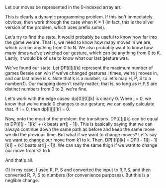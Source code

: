 Let our moves be represented in the 0-indexed array arr.

This is clearly a dynamic programming problem. If this isn't immediately obvious, then work through the case when K = 1 (in fact, this is the silver version of the problem, which uses prefix sums). 

Let's try to find the state. It would probably be useful to know how far into the game we are. That is, we need to know how many moves in we are, which can be anything from 0 to N. We also probably want to know how many times we've switched our gesture, which can be anything from 0 to K. Lastly, it would be of use to know what our last gesture was.

We've found our state. Let DP[i][j][k] represent the maximum number of games Bessie can win if we've changed gestures i times, we're j moves in, and our last move is k. Note that k is a number, so let's map H, P, S to a number(1). Our mapping doesn't really matter; that is, so long as H,P,S are distinct numbers from 0 to 2, we're fine.

Let's work with the edge cases: dp[0][0][k] is clearly 0. When j = 0, we know that we've made 0 changes to our gesture; we can easily calculate that. If i = 0, then dp[i][j][k] = 0.

Now, onto the meat of the problem: the transitions. DP[i][j][k] can be equal to DP[i][j - 1][k] + (k beats arr[j - 1]). This is basically saying that we can always continue down the same path as before and keep the same move we did the previous time. But what if we want to change moves? Let's say we want to change our move from k1 to k. Then, DP[i][j][k] = DP[i - 1][j - 1][k1] + (k1 beats arr[j - 1]). We can say the same thign if we want to change our move from k2 to k.

And that's all.

(1) In my case, I used R, P, S and converted the input to R,P,S, and then converted R, P, S to numbers (for convenience purposes). But this is a neglible change.
